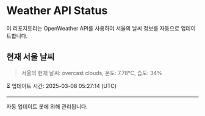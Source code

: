 
# Weather API Status

이 리포지토리는 OpenWeather API를 사용하여 서울의 날씨 정보를 자동으로 업데이트합니다.

## 현재 서울 날씨
> 서울의 현재 날씨: overcast clouds, 온도: 7.78°C, 습도: 34%

⏳ 업데이트 시간: 2025-03-08 05:27:14 (UTC)

---
자동 업데이트 봇에 의해 관리됩니다.
